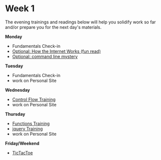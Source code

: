 # Week 1

The evening trainings and readings below will help you solidify work so far and/or prepare you for the next day's materials.

**Monday**

* Fundamentals Check-in
* [Optional: How the Internet Works (fun read)](https://github.com/SF-WDI-LABS/how-the-internet-works)
* [Optional: command line mystery](https://github.com/SF-WDI-LABS/command-line-mystery)

**Tuesday**

* Fundamentals Check-in
* work on Personal Site

**Wednesday**

* [Control Flow Training](https://github.com/SF-WDI-LABS/js-control-flow-training)
* work on Personal Site

**Thursday**

* [Functions Training](https://github.com/SF-WDI-LABS/functions-exercises)
* [jquery Training](https://github.com/SF-WDI-LABS/jquery-events-lab)
* work on Personal Site

**Friday/Weekend**

* [TicTacToe](https://github.com/SF-WDI-LABS/tic-tac-toe)

